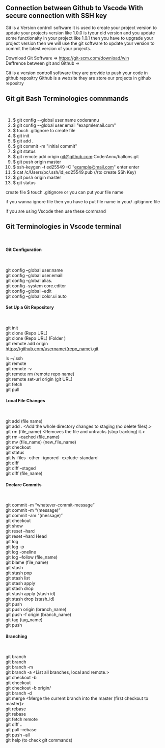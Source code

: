 <h2>Connection between Github to Vscode With secure connection with SSH key </h2>

Git is a Version controll software it is used to create your project version 
to update your projects version like 1.0.0 is tyour old version and you update
some functionalty in your project like 1.0.1 then you have to upgrade your
project version then we will use the git software to update your version to commit the latest version of your projects.<br>


Download Git Software => https://git-scm.com/download/win <br>
Deffrence between git and Github => 

Git is a version controll software they are provide to push your code in github repositry
Github is a website they are store our projects in github repositry<br>

<h2>Git git Bash Terminologies comnmands</h2><br>

1. $ git config --global user.name coderannu<br>
2. $ git config --global user.email "exapmlemail.com"<br>
3. $ touch .gitignore to create file<br>
4. $ git init<br>
5. $ git add .<br>
6. $ git commit -m "initial commit"<br>
7. $ git status<br>
8. $ git remote add origin git@github.com:CoderAnnu/ballons.git<br>
9. $ git push origin master<br>
10. $ ssh-keygen -t ed25549 -C "example@mail.com" enter enter<br>
11. $ cat /c/Users/pc/.ssh/id_ed25549.pub //(to create SSh Key)<br>
12. $ git push origin master<br>
13. $ git status<br>

create file $ touch .gitignore or you can put your file name<br>

if you wanna ignore file then you have to put file name in your/ .gitignore file<br>

if you are using Vscode then use these command <br>

<h2>Git Terminologies in  Vscode terminal</h2><br>

<h4>Git Configuration</h4><br>

git config –global user.name <Set the username to be used for all actions><br>
git config –global user.email	<Set the email to be used for all the actions.><br>
git config –global alias.	<Create a shortcut for the Git command.><br>
git config –system core.editor	<Set the text editor for all the command actions.><br>
git config –global –edit	<Open global configuration file in the text editor for manual editing.><br>
git config –global color.ui auto	<Enable helpful colourization of command line outputs.><br>

<h4>Set Up a Git Repository</h4><br>

git init <Initialize an empty Git repo in the current project.><br>
git clone (Repo URL)	<Clone the repository from GitHub to the project folder.><br>
git clone (Repo URL) (Folder )	<Clone the repository into a specific folder.><br>
git remote add origin   <Create a remote repo pointing on your existing GitHub repository.><br>
https://github.com/username/(repo_name).git<br>

ls ~/.ssh <to check ssh connetion><br>
git remote	<Shows the name of remote repositories.><br>
git remote -v	<Shows the name and the URL of the remote repositories.><br>
git remote rm (remote repo name)	<Removes the remote repository.><br>
git remote set-url origin (git URL)	<Changes the URL of the repository.><br>
git fetch	<Get the latest changes from the origin but not merge.><br>
git pull	<Get the latest changes from the origin and merge them.><br>


<h4>Local File Changes</h4><br>

git add (file name)	<Add the current changes to the file to staging.><br>
git add .	<Add the whole directory changes to staging (no delete files).><br>
git rm (file_name)	<Removes the file and untracks (stop tracking) it.><br>
git rm –cached (file_name)	<Untracks the current file.><br>
git mv  (file_name) (new_file_name)	<Changes the filename and prepare it for Commit.><br>
git checkout <deleted file name>	<Recovers the deleted file and prepares it for Commit><br>
git status	<Shows the status of the modified files.><br>
git ls-files –other –ignored –exclude-standard	<Shows the list of all ignored files.><br>
git diff	<Shows unstaged changes in the index and the working directory.><br>
git diff –staged	<Shows file differences between staging and the last file version.><br>
git diff (file_name)	<Shows changes in a single file compared to the last Commit.><br>


<h4>Declare Commits</h4><br>

git commit -m “whatever-commit-message”<br>
git commit -m “(message)”	<Commits the changes with a custom message.><br>
git commit -am “(message)”	<Adds all changes to staging and commits them with a custom message.><br>
git checkout	<Switch to the provided Commit.><br>
git show	<Outputs the metadata and content changes of the specified Commit.><br>
git reset –hard	<Discard all the history and changes back to a given Commit.><br>
git reset –hard Head	<Discards all local changes in the working directory.><br>
git log	<Shows the history of changes.><br>
git log -p	<Shows the full display of each Commit.><br>
git log -oneline	<Shows the list of Commits with a simple message.><br>
git log –follow (file_name)	<List the history for the current file.><br>
git blame (file_name)	<Shows all changes along with the name of the user.><br>
git stash	<Temporarily saves all modified tracked files.><br>
git stash pop	<Restores the most recently stashed files.><br>
git stash list	<List all stash changedsets.><br>
git stash apply	<Apply the latest stashed contents.><br>
git stash drop	<Discard the most recently stashed files><br>
git stash apply (stash id)	<Re-apply a specific stash content by ID.><br>
git stash drop (stash_id)	<Drop a specific stash content by ID.><br>
git push	<Push changes to the Origin.><br>
git push origin (branch_name)	<Push branch to the Origin.><br>
git push -f origin (branch_name)	<Force pushes the changes to the Origin.><br>
git tag (tag_name)	<Define a tag for a version.><br>
git push	<Push changes to the Origin.><br>


<h4>Branching</h4><br>

git branch	<Shows the list of all branches.><br>
git branch	<Creates a new branch.><br>
git branch -m	<Renames the branch.><br>
git branch -a	<List all branches, local and remote.><br>
git checkout -b	<Creates a branch and switch to it.><br>
git checkout	<Switch to the provided branch.><br>
git checkout -b origin/	<Get a remote branch from origin to the local directory.><br>
git branch -d	<Delete the specified branch.><br>
git merge	<Merge the current branch into the master (first checkout to master)><br>
git rebase	<Takes all the changes of the branch and restate on others.><br>
git rebase	<Rebase the current branch onto the base. Base can be a Commit ID or a branch name.><br>
git fetch remote	<Fetches the specified branch from the repository.><br>
git diff ..	<Shows the differences between two branches.><br>
git pull –rebase	<Fetches the remote copy of the current branch and rebases it into the local copy.><br>
git push –all	<Push all the local branches to the specified remote repository.><br>
git help (to check git commands)<br>

